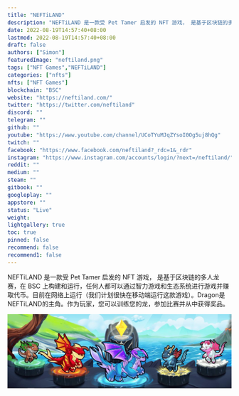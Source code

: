 ```yaml
---
title: "NEFTiLAND"
description: "NEFTiLAND 是一款受 Pet Tamer 启发的 NFT 游戏， 是基于区块链的多人龙赛，在 BSC 上构建和运行，任何人都可以通过智力游戏和生态系统进行游戏并赚取代币。"
date: 2022-08-19T14:57:40+08:00
lastmod: 2022-08-19T14:57:40+08:00
draft: false
authors: ["Simon"]
featuredImage: "neftiland.png"
tags: ["NFT Games","NEFTiLAND"]
categories: ["nfts"]
nfts: ["NFT Games"]
blockchain: "BSC"
website: "https://neftiland.com/"
twitter: "https://twitter.com/neftiland"
discord: ""
telegram: ""
github: ""
youtube: "https://www.youtube.com/channel/UCoTYuMJqZYsoI0Og5uj8hQg"
twitch: ""
facebook: "https://www.facebook.com/neftiland?_rdc=1&_rdr"
instagram: "https://www.instagram.com/accounts/login/?next=/neftiland/"
reddit: ""
medium: ""
steam: ""
gitbook: ""
googleplay: ""
appstore: ""
status: "Live"
weight: 
lightgallery: true
toc: true
pinned: false
recommend: false
recommend1: false
---
```

NEFTiLAND 是一款受 Pet Tamer 启发的 NFT 游戏， 是基于区块链的多人龙赛，在 BSC 上构建和运行，任何人都可以通过智力游戏和生态系统进行游戏并赚取代币。目前在网络上运行（我们计划很快在移动端运行这款游戏）。Dragon是NEFTiLAND的主角。作为玩家，您可以训练您的龙，参加比赛并从中获得奖品。

![配图](12699960.jpg)